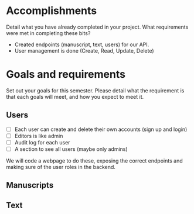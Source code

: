 # Accomplishments
Detail what you have already completed in your project. What requirements were met in completing these bits?
- Created endpoints (manuscript, text, users) for our API.
- User management is done (Create, Read, Update, Delete)

# Goals and requirements
Set out your goals for this semester. Please detail what the requirement is that each goals will meet, and how you expect to meet it.

## Users
- [ ] Each user can create and delete their own accounts (sign up and login)
- [ ] Editors is like admin
- [ ] Audit log for each user
- [ ] A section to see all users (maybe only admins)

We will code a webpage to do these, exposing the correct endpoints and making sure of the user roles in the backend.



## Manuscripts

## Text
